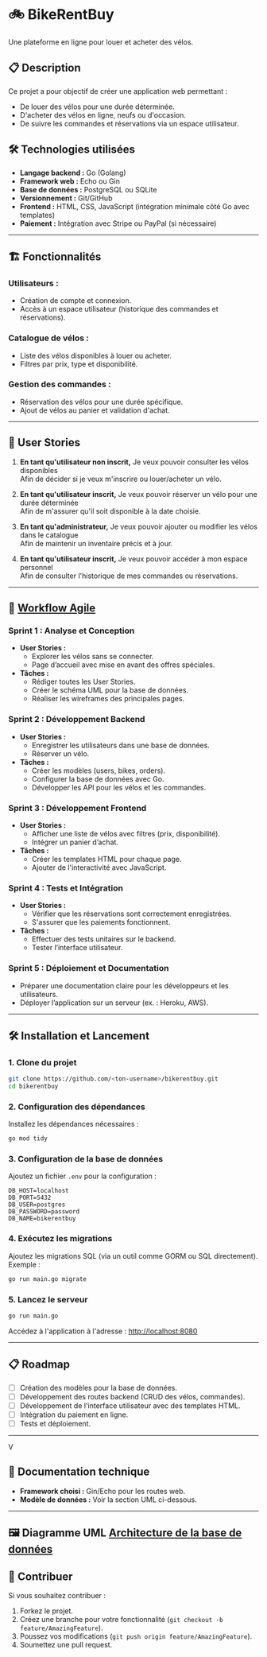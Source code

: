 
# 🚲 **BikeRentBuy**

Une plateforme en ligne pour louer et acheter des vélos.

## 📋 **Description**
Ce projet a pour objectif de créer une application web permettant :
- De louer des vélos pour une durée déterminée.
- D'acheter des vélos en ligne, neufs ou d'occasion.
- De suivre les commandes et réservations via un espace utilisateur.

## 🛠️ **Technologies utilisées**
- **Langage backend :** Go (Golang)
- **Framework web :** Echo ou Gin
- **Base de données :** PostgreSQL ou SQLite
- **Versionnement :** Git/GitHub
- **Frontend :** HTML, CSS, JavaScript (intégration minimale côté Go avec templates)
- **Paiement :** Intégration avec Stripe ou PayPal (si nécessaire)

---

## 🏗️ **Fonctionnalités**
### **Utilisateurs :**
- Création de compte et connexion.
- Accès à un espace utilisateur (historique des commandes et réservations).

### **Catalogue de vélos :**
- Liste des vélos disponibles à louer ou acheter.
- Filtres par prix, type et disponibilité.

### **Gestion des commandes :**
- Réservation des vélos pour une durée spécifique.
- Ajout de vélos au panier et validation d'achat.

---

## 🌟 **User Stories**
1. **En tant qu'utilisateur non inscrit,**
   Je veux pouvoir consulter les vélos disponibles  
   Afin de décider si je veux m'inscrire ou louer/acheter un vélo.

2. **En tant qu'utilisateur inscrit,**
   Je veux pouvoir réserver un vélo pour une durée déterminée  
   Afin de m'assurer qu'il soit disponible à la date choisie.

3. **En tant qu'administrateur,**
   Je veux pouvoir ajouter ou modifier les vélos dans le catalogue  
   Afin de maintenir un inventaire précis et à jour.

4. **En tant qu'utilisateur inscrit,**
   Je veux pouvoir accéder à mon espace personnel  
   Afin de consulter l'historique de mes commandes ou réservations.

---

## 🚀 [**Workflow Agile**](https://www.notion.so/14a010d5f2e880ca8d09ef960f6d368c?v=14a010d5f2e88120b02d000c1969f2fe)

### **Sprint 1 : Analyse et Conception**
- **User Stories :**
  - Explorer les vélos sans se connecter.
  - Page d’accueil avec mise en avant des offres spéciales.
- **Tâches :**
  - Rédiger toutes les User Stories.
  - Créer le schéma UML pour la base de données.
  - Réaliser les wireframes des principales pages.

### **Sprint 2 : Développement Backend**
- **User Stories :**
  - Enregistrer les utilisateurs dans une base de données.
  - Réserver un vélo.
- **Tâches :**
  - Créer les modèles (users, bikes, orders).
  - Configurer la base de données avec Go.
  - Développer les API pour les vélos et les commandes.

### **Sprint 3 : Développement Frontend**
- **User Stories :**
  - Afficher une liste de vélos avec filtres (prix, disponibilité).
  - Intégrer un panier d’achat.
- **Tâches :**
  - Créer les templates HTML pour chaque page.
  - Ajouter de l'interactivité avec JavaScript.

### **Sprint 4 : Tests et Intégration**
- **User Stories :**
  - Vérifier que les réservations sont correctement enregistrées.
  - S'assurer que les paiements fonctionnent.
- **Tâches :**
  - Effectuer des tests unitaires sur le backend.
  - Tester l’interface utilisateur.

### **Sprint 5 : Déploiement et Documentation**
- Préparer une documentation claire pour les développeurs et les utilisateurs.
- Déployer l’application sur un serveur (ex. : Heroku, AWS).

---

## 🛠️ **Installation et Lancement**
### 1. Clone du projet
```bash
git clone https://github.com/<ton-username>/bikerentbuy.git
cd bikerentbuy
```

### 2. Configuration des dépendances
Installez les dépendances nécessaires :
```bash
go mod tidy
```

### 3. Configuration de la base de données
Ajoutez un fichier `.env` pour la configuration :
```env
DB_HOST=localhost
DB_PORT=5432
DB_USER=postgres
DB_PASSWORD=password
DB_NAME=bikerentbuy
```

### 4. Exécutez les migrations
Ajoutez les migrations SQL (via un outil comme GORM ou SQL directement). Exemple :
```bash
go run main.go migrate
```

### 5. Lancez le serveur
```bash
go run main.go
```

Accédez à l'application à l'adresse : [http://localhost:8080](http://localhost:8080)

---

## 📋 **Roadmap**
- [ ] Création des modèles pour la base de données.
- [ ] Développement des routes backend (CRUD des vélos, commandes).
- [ ] Développement de l'interface utilisateur avec des templates HTML.
- [ ] Intégration du paiement en ligne.
- [ ] Tests et déploiement.

---
V
## 📖 **Documentation technique**
- **Framework choisi :** Gin/Echo pour les routes web.
- **Modèle de données :** Voir la section UML ci-dessous.

---

## 🖼️ **Diagramme UML [Architecture de la base de données](https://dbdiagram.io/d/dbZK12EBIKE-6745d6fae9daa85acac4d8a6)**


## 🤝 **Contribuer**
Si vous souhaitez contribuer :
1. Forkez le projet.
2. Créez une branche pour votre fonctionnalité (`git checkout -b feature/AmazingFeature`).
3. Poussez vos modifications (`git push origin feature/AmazingFeature`).
4. Soumettez une pull request.
